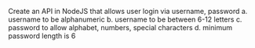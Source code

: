 Create an API in NodeJS that allows user login via username, password
a. username to be alphanumeric
b. username to be between 6-12 letters
c. password to allow alphabet, numbers, special characters
d. minimum password length is 6
